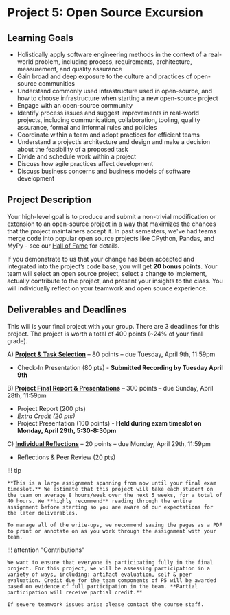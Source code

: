 # Project 5: Open Source Excursion

## Learning Goals
- Holistically apply software engineering methods in the context of a real-world problem, including process, requirements, architecture, measurement, and quality assurance
- Gain broad and deep exposure to the culture and practices of open-source communities
- Understand commonly used infrastructure used in open-source, and how to choose infrastructure when starting a new open-source project
- Engage with an open-source community
- Identify process issues and suggest improvements in real-world projects, including communication, collaboration, tooling, quality assurance, formal and informal rules and policies
- Coordinate within a team and adopt practices for efficient teams
- Understand a project’s architecture and design and make a decision about the feasibility of a proposed task
- Divide and schedule work within a project
- Discuss how agile practices affect development
- Discuss business concerns and business models of software development

## Project Description

Your high-level goal is to produce and submit a non-trivial modification or extension to an open-source project in a way that maximizes the chances that the project maintainers accept it. In past semesters, we've had teams merge code into popular open source projects like CPython, Pandas, and MyPy - see our [Hall of Fame](/hall-of-fame) for details.

If you demonstrate to us that your change has been accepted and integrated into the project’s code base, you will get **20 bonus points**. Your team will select an open source project, select a change to implement, actually contribute to the project, and present your insights to the class. You will individually reflect on your teamwork and open source experience.

## Deliverables and Deadlines
This will is your final project with your group. There are 3 deadlines for this project. The project is worth a total of 400 points (~24% of your final grade). 

A) [**Project & Task Selection**](/projects/P5/1_projectcheck) – 80 points – due Tuesday, April 9th, 11:59pm

- Check-In Presentation (80 pts) - **Submitted Recording by Tuesday April 9th**

B) [**Project Final Report & Presentations**](/projects/P5/2_projectfinal) – 300 points – due Sunday, April 28th, 11:59pm

- Project Report (200 pts) 
- *Extra Credit (20 pts)*
- Project Presentation (100 points) - **Held during exam timeslot on Monday, April 29th, 5:30-8:30pm**

C) [**Individual Reflections**](/projects/P5/2_projectfinal) – 20 points – due Monday, April 29th, 11:59pm

- Reflections & Peer Review (20 pts)

!!! tip

    **This is a large assignment spanning from now until your final exam timeslot.** We estimate that this project will take each student on the team on average 8 hours/week over the next 5 weeks, for a total of 40 hours. We **highly recommend** reading through the entire assignment before starting so you are aware of our expectations for the later deliverables.
    
    To manage all of the write-ups, we recommend saving the pages as a PDF to print or annotate on as you work through the assignment with your team.

!!! attention "Contributions"

    We want to ensure that everyone is participating fully in the final project. For this project, we will be assessing participation in a variety of ways, including: artifact evaluation, self & peer evaluation. Credit due for the team components of P5 will be awarded based on evidence of full participation in the team. **Partial participation will receive partial credit.**

    If severe teamwork issues arise please contact the course staff.